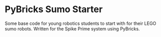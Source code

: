 # PyBricks Sumo Starter
Some base code for young robotics students to start with for their LEGO sumo robots.
Written for the Spike Prime system using PyBricks.

